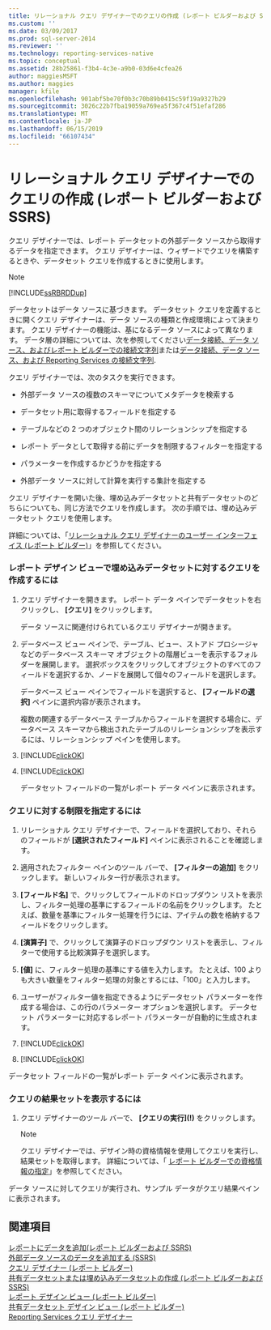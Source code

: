 ```yaml
---
title: リレーショナル クエリ デザイナーでのクエリの作成 (レポート ビルダーおよび SSRS) | Microsoft Docs
ms.custom: ''
ms.date: 03/09/2017
ms.prod: sql-server-2014
ms.reviewer: ''
ms.technology: reporting-services-native
ms.topic: conceptual
ms.assetid: 28b25861-f3b4-4c3e-a9b0-03d6e4cfea26
author: maggiesMSFT
ms.author: maggies
manager: kfile
ms.openlocfilehash: 901abf5be70f0b3c70b89b0415c59f19a9327b29
ms.sourcegitcommit: 3026c22b7fba19059a769ea5f367c4f51efaf286
ms.translationtype: MT
ms.contentlocale: ja-JP
ms.lasthandoff: 06/15/2019
ms.locfileid: "66107434"
---
```

# <a name="build-a-query-in-the-relational-query-designer-report-builder-and-ssrs"></a>リレーショナル クエリ デザイナーでのクエリの作成 (レポート ビルダーおよび SSRS)
  クエリ デザイナーでは、レポート データセットの外部データ ソースから取得するデータを指定できます。 クエリ デザイナーは、ウィザードでクエリを構築するときや、データセット クエリを作成するときに使用します。  
  
> [!NOTE]  
>  [!INCLUDE[ssRBRDDup](../../includes/ssrbrddup-md.md)]  
  
 データセットはデータ ソースに基づきます。 データセット クエリを定義するときに開くクエリ デザイナーは、データ ソースの種類と作成環境によって決まります。 クエリ デザイナーの機能は、基になるデータ ソースによって異なります。 データ層の詳細については、次を参照してください[データ接続、データ ソース、およびレポート ビルダーでの接続文字列](../data-connections-data-sources-and-connection-strings-in-report-builder.md)または[データ接続、データ ソース、および Reporting Services の接続文字列](../data-connections-data-sources-and-connection-strings-in-reporting-services.md).  
  
 クエリ デザイナーでは、次のタスクを実行できます。  
  
-   外部データ ソースの複数のスキーマについてメタデータを検索する  
  
-   データセット用に取得するフィールドを指定する  
  
-   テーブルなどの 2 つのオブジェクト間のリレーションシップを指定する  
  
-   レポート データとして取得する前にデータを制限するフィルターを指定する  
  
-   パラメーターを作成するかどうかを指定する  
  
-   外部データ ソースに対して計算を実行する集計を指定する  
  
 クエリ デザイナーを開いた後、埋め込みデータセットと共有データセットのどちらについても、同じ方法でクエリを作成します。 次の手順では、埋め込みデータセット クエリを使用します。  
  
 詳細については、「[リレーショナル クエリ デザイナーのユーザー インターフェイス &#40;レポート ビルダー&#41;](relational-query-designer-user-interface-report-builder.md)」を参照してください。  
  
### <a name="to-build-a-query-for-an-embedded-dataset-in-report-design-view"></a>レポート デザイン ビューで埋め込みデータセットに対するクエリを作成するには  
  
1.  クエリ デザイナーを開きます。 レポート データ ペインでデータセットを右クリックし、 **[クエリ]** をクリックします。  
  
     データ ソースに関連付けられているクエリ デザイナーが開きます。  
  
2.  データベース ビュー ペインで、テーブル、ビュー、ストアド プロシージャなどのデータベース スキーマ オブジェクトの階層ビューを表示するフォルダーを展開します。 選択ボックスをクリックしてオブジェクトのすべてのフィールドを選択するか、ノードを展開して個々のフィールドを選択します。  
  
     データベース ビュー ペインでフィールドを選択すると、 **[フィールドの選択]** ペインに選択内容が表示されます。  
  
     複数の関連するデータベース テーブルからフィールドを選択する場合に、データベース スキーマから検出されたテーブルのリレーションシップを表示するには、リレーションシップ ペインを使用します。  
  
3.  [!INCLUDE[clickOK](../../includes/clickok-md.md)]  
  
4.  [!INCLUDE[clickOK](../../includes/clickok-md.md)]  
  
     データセット フィールドの一覧がレポート データ ペインに表示されます。  
  
### <a name="to-specify-limits-for-a-query"></a>クエリに対する制限を指定するには  
  
1.  リレーショナル クエリ デザイナーで、フィールドを選択しており、それらのフィールドが **[選択されたフィールド]** ペインに表示されることを確認します。  
  
2.  適用されたフィルター ペインのツール バーで、 **[フィルターの追加]** をクリックします。 新しいフィルター行が表示されます。  
  
3.  **[フィールド名]** で、クリックしてフィールドのドロップダウン リストを表示し、フィルター処理の基準にするフィールドの名前をクリックします。 たとえば、数量を基準にフィルター処理を行うには、アイテムの数を格納するフィールドをクリックします。  
  
4.  **[演算子]** で、クリックして演算子のドロップダウン リストを表示し、フィルターで使用する比較演算子を選択します。  
  
5.  **[値]** に、フィルター処理の基準にする値を入力します。 たとえば、100 よりも大きい数量をフィルター処理の対象とするには、「100」と入力します。  
  
6.  ユーザーがフィルター値を指定できるようにデータセット パラメーターを作成する場合は、この行のパラメーター オプションを選択します。 データセット パラメーターに対応するレポート パラメーターが自動的に生成されます。  
  
7.  [!INCLUDE[clickOK](../../includes/clickok-md.md)]  
  
8.  [!INCLUDE[clickOK](../../includes/clickok-md.md)]  
  
 データセット フィールドの一覧がレポート データ ペインに表示されます。  
  
### <a name="to-view-a-query-result-set"></a>クエリの結果セットを表示するには  
  
1.  クエリ デザイナーのツール バーで、 **[クエリの実行]\(!)** をクリックします。  
  
    > [!NOTE]  
    >  クエリ デザイナーでは、デザイン時の資格情報を使用してクエリを実行し、結果セットを取得します。 詳細については、「 [レポート ビルダーでの資格情報の指定](../specify-credentials-in-report-builder.md)」を参照してください。  
  
 データ ソースに対してクエリが実行され、サンプル データがクエリ結果ペインに表示されます。  
  
## <a name="see-also"></a>関連項目  
 [レポートにデータを追加&#40;レポート ビルダーおよび SSRS&#41;](report-datasets-ssrs.md)   
 [外部データ ソースのデータを追加する &#40;SSRS&#41;](add-data-from-external-data-sources-ssrs.md)   
 [クエリ デザイナー &#40;レポート ビルダー&#41;](../query-designers-report-builder.md)   
 [共有データセットまたは埋め込みデータセットの作成 &#40;レポート ビルダーおよび SSRS&#41;](create-a-shared-dataset-or-embedded-dataset-report-builder-and-ssrs.md)   
 [レポート デザイン ビュー (レポート ビルダー)](../report-builder/report-design-view-report-builder.md)   
 [共有データセット デザイン ビュー (レポート ビルダー)](../report-builder/shared-dataset-design-view-report-builder.md)   
 [Reporting Services クエリ デザイナー](../reporting-services-query-designers.md)  
  
  

